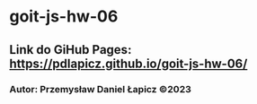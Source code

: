# goit-js-hw-06

## Link do GiHub Pages: https://pdlapicz.github.io/goit-js-hw-06/

### Autor: Przemysław Daniel Łapicz ©2023
